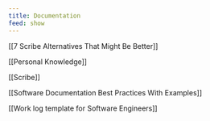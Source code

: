 ```yaml
---
title: Documentation
feed: show
---
```


[[7 Scribe Alternatives That Might Be Better]]

[[Personal Knowledge]]

[[Scribe]]

[[Software Documentation Best Practices With Examples]]

[[Work log template for Software Engineers]]
